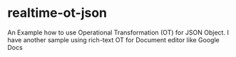 # realtime-ot-json
An Example how to use Operational Transformation (OT) for JSON Object. I have another sample using rich-text OT for Document editor like Google Docs
